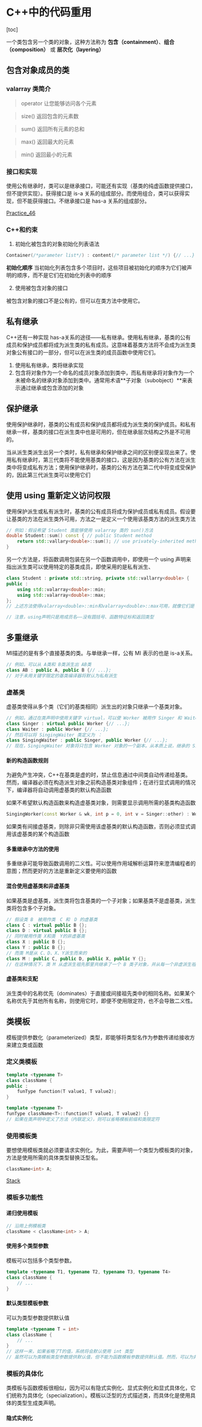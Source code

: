 # C++中的代码重用

[toc]

一个类包含另一个类的对象，这种方法称为 **包含（containment）**、**组合（composition）** 或
 **层次化（layering）**

<!-- 组合可以用来实现 has-a关系 -->

## 包含对象成员的类

### valarray 类简介

> operator[]() 让您能够访问各个元素

> size() 返回包含的元素数

> sum() 返回所有元素的总和

> max() 返回最大的元素

> min() 返回最小的元素

### 接口和实现

使用公有继承时，类可以是继承接口，可能还有实现（基类的纯虚函数提供接口，但不提供实现）。获得接口是 is-a 关系的组成部分。而使用组合，类可以获得实现，但不能获得接口。不继承接口是 has-a 关系的组成部分。

[Practice_46](../Practice/Practice_46.cpp)

### C++和约束

<!-- 在编译阶段出现错误优于在运行阶段出现错误 -->

1. 初始化被包含的对象初始化列表语法

```cpp
Container(/*parameter list*/) : content(/* parameter list */) {// ...}
```

**初始化顺序**
当初始化列表包含多个项目时，这些项目被初始化的顺序为它们被声明的顺序，而不是它们在初始化列表中的顺序
<!-- Practice_46 一开始的报错也是因为初始化顺序出错 -->

2. 使用被包含对象的接口

被包含对象的接口不是公有的，但可以在类方法中使用它。


## 私有继承

C++还有一种实现 has-a关系的途径——私有继承。使用私有继承，基类的公有成员和保护成员都将成为派生类的私有成员。这意味着基类方法将不会成为派生类对象公有接口的一部分，但可以在派生类的成员函数中使用它们。

<!-- 可以直接理解为派生类不继承基类的接口。正如从被包含对象中看到的，这种不完全继承是 has-a关系的一部分 -->

1. 使用私有继承，类将继承实现
2. 包含将对象作为一个命名的成员对象添加到类中，而私有继承将对象作为一个未被命名的继承对象添加到类中。通常用术语**子对象（subobject）**来表示通过继承或包含添加的对象

<!-- 通常使用包含来建立 has-a关系；如果新类需要访问原有类的保护成员，或需要重新定义虚函数，则应使用私有继承 -->


## 保护继承

使用保护继承时，基类的公有成员和保护成员都将成为派生类的保护成员。和私有继承一样，基类的接口在派生类中也是可用的，但在继承层次结构之外是不可用的。

当从派生类派生出另一个类时，私有继承和保护继承之间的区别便呈现出来了。使用私有继承时，第三代类将不能使用基类的接口，这是因为基类的公有方法在派生类中将变成私有方法；使用保护继承时，基类的公有方法在第二代中将变成受保护的，因此第三代派生类可以使用它们


## 使用 using 重新定义访问权限

使用保护派生或私有派生时，基类的公有成员将成为保护成员或私有成员。假设要让基类的方法在派生类外可用，方法之一是定义一个使用该基类方法的派生类方法

```cpp
// 例如：假设希望 Student 类能够使用 valarray 类的 sun()方法
double Student::sum() const { // public Student method
    return std::vallary<double>::sum(); // use privately-inherited method
}
```

另一个方法是，将函数调用包装在另一个函数调用中，即使用一个 using 声明来指出派生类可以使用特定的基类成员，即使采用的是私有派生、

```cpp
class Student : private std::string, private std::vallarry<double> {
public :
    using std::valarray<double>::min;
    using std::valarray<double>::max;
};
// 上述方法使得valarray<double>::min和valarray<double>::max可用，就像它们是 Student 的公有方法一样

// 注意，using声明只是用成员名——没有圆括号、函数特征标和返回类型
```


## 多重继承

MI描述的是有多个直接基类的类。与单继承一样，公有 MI 表示的也是 is-a关系。

```cpp
// 例如，可以从 A类和 B类派生出 AB类
class AB : public A, public B {// ...};
// 对于未用关键字限定的基类编译器将默认为私有派生
```

### 虚基类

虚基类使得从多个类（它们的基类相同）派生出的对象只继承一个基类对象。

```cpp
// 例如，通过在类声明中使用关键字 virtual，可以使 Worker 被用作 Singer 和 Waiter 的虚基类（virtual 和 public 的次序无关紧要）
class Singer : virtual public Worker {// ...};
class Waiter : public Worker {// ...};
// 然后可以将 SingingWaiter 类定义为 ：
class SingingWaiter : public Singer, public Worker {// ...};
// 现在，SingingWaiter 对象将只包含 Worker 对象的一个副本。从本质上说，继承的 Singer 和 Waiter 对象共享一个 Worker 对象，而不是各自引入自己的 Worker 对象副本。因为 SingingWaiter 现在只包含一个 Worker 子对象，所以可以使用多态
```

#### 新的构造函数规则

为避免产生冲突，C++在基类是虚的时，禁止信息通过中间类自动传递给基类。然而，编译器必须在构造派生对象之前构造基类对象组件；在进行显式调用的情况下，编译器将自动调用虚基类的默认构造函数

如果不希望默认构造函数来构造虚基类对象，则需要显示调用所需的基类构造函数
<!-- 注意：显示调用构造函数对于虚基类是合法的，但对于非虚基类来说是非法的 -->

```cpp
SingingWorker(const Worker & wk, int p = 0, int v = Singer::other) : Worker(wk), Waiter(wk, p), Singer(wk, v) {}
```

如果类有间接虚基类，则除非只需使用该虚基类的默认构造函数，否则必须显式调用该虚基类的某个构造函数

#### 多重继承中方法的使用

多重继承可能导致函数调用的二义性。可以使用作用域解析运算符来澄清编程者的意图；然而更好的方法是重新定义要使用的函数

#### 混合使用虚基类和非虚基类

如果基类是虚基类，派生类将包含基类的一个子对象；如果基类不是虚基类，派生类将包含多个子对象。

```cpp
// 假设类 B　被用作类　C 和　D 的虚基类
class C : virtual public B {};
class D : virtual public B {};
// 同时被用作类 X和类　Y的非虚基类
class X : public B {};
class Y : public B {};
// 而类 M是从 C、D、X、Y派生而来的
class M : public C, public D, public X, public Y {};
// 在这种情况下，类 M 从虚派生祖先那里共继承了一个 B 类子对象，并从每一个非虚派生祖先分别继承了一个 B　类子对象。因此，它包含三个　B　类子对象。当类通过多条虚途径和非虚途径继承某个特定的基类时，该类将包含一个表示所有的虚途径的基类子对象和分别表示各条非虚途径的多个基类子对象
```

#### 虚基类和支配

派生类中的名称优先（dominates）于直接或间接祖先类中的相同名称。如果某个名称优先于其他所有名称，则使用它时，即便不使用限定符，也不会导致二义性。


## 类模板

模板提供参数化（parameterized）类型，即能够将类型名作为参数传递给接收方来建立类或函数

### 定义类模板

```cpp
template <typename T>
class className {
public :
    funType function(T value1, T value2);
}

template <typename T>
funType className<T>::function(T value1, T value2) {}
// 如果在类声明中定义了方法（内联定义），则可以省略模板前缀和类限定符
```

### 使用模板类

要想使用模板类就必须要请求实例化。为此，需要声明一个类型为模板类的对象，方法是使用所需的具体类型替换泛型名。

```cpp
className<int> A;
```

[Stack](../Practice/Practice_49_Stack.cpp)

### 模板多功能性

#### 递归使用模板

```cpp
// 沿用上例模板类
className < className<int> > A;
```

#### 使用多个类型参数

模板可以包括多个类型参数。

```cpp
template <typename T1, typename T2, typename T3, typename T4>
class className {
    // ...
}
```

#### 默认类型模板参数

可以为类型参数提供默认值

```cpp
template <typename T = int>
class className {
    // ...
}
// 这样一来，如果省略了T的值，系统将会默认使用 int 类型
// 虽然可以为类模板类型参数提供默认值，但不能为函数模板参数提供默认值。然而，可以为非类型参数提供默认值，这对于类模板和函数模板都是适用的
```

### 模板的具体化

类模板与函数模板很相似，因为可以有隐式实例化、显式实例化和显式具体化，它们统称为具体化（specialization）。模板以泛型的方式描述类，而具体化是使用具体的类型生成类声明。

#### 隐式实例化
